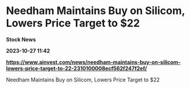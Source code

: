 # Needham Maintains Buy on Silicom, Lowers Price Target to $22
**Stock News**

**2023-10-27 11:42**

**https://www.ainvest.com/news/needham-maintains-buy-on-silicom-lowers-price-target-to-22-2310100008ecf562f247f2ef/**

Needham Maintains Buy on Silicom, Lowers Price Target to $22